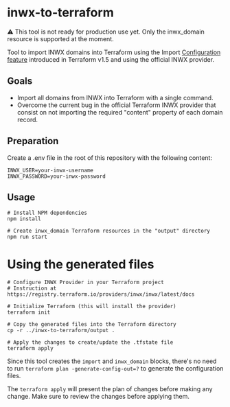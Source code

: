 # inwx-to-terraform

⚠️ This tool is not ready for production use yet. Only the inwx_domain resource is supported at the moment.

Tool to import INWX domains into Terraform using the Import [Configuration feature](https://developer.hashicorp.com/terraform/tutorials/state/state-import) 
introduced in Terraform v1.5 and using the official INWX provider.

## Goals

- Import all domains from INWX into Terraform with a single command.
- Overcome the current bug in the official Terraform INWX provider that consist on not importing the required "content" property of each domain record.

## Preparation

Create a .env file in the root of this repository with the following content:

```
INWX_USER=your-inwx-username
INWX_PASSWORD=your-inwx-password
```

## Usage

```
# Install NPM dependencies
npm install

# Create inwx_domain Terraform resources in the "output" directory
npm run start
```

# Using the generated files

```
# Configure INWX Provider in your Terraform project
# Instruction at https://registry.terraform.io/providers/inwx/inwx/latest/docs

# Initialize Terraform (this will install the provider)
terraform init

# Copy the generated files into the Terraform directory
cp -r ../inwx-to-terraform/output .

# Apply the changes to create/update the .tfstate file
terraform apply
```

Since this tool creates the `import` and `inwx_domain` blocks, there's no need to run `terraform plan -generate-config-out=?` to generate the configuration files. 

The `terraform apply` will present the plan of changes before making any change. Make sure to review the changes before applying them.
